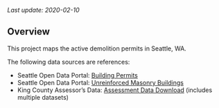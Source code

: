 
*Last update: 2020-02-10*

## Overview

This project maps the active demolition permits in Seattle, WA.

The following data sources are references:

  - Seattle Open Data Portal: [Building
    Permits](https://data.seattle.gov/Permitting/Building-Permits/76t5-zqzr/data)
  - Seattle Open Data Portal: [Unreinforced Masonry
    Buildings](https://data.seattle.gov/Permitting/Unreinforced-Masonry-Buildings/54qs-2h7f)
  - King County Assessor’s Data: [Assessment Data
    Download](https://info.kingcounty.gov/assessor/DataDownload/default.aspx)
    (includes multiple datasets)
